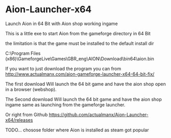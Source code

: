Aion-Launcher-x64
=================

Launch Aion in 64 Bit with Aion shop working ingame

This is a little exe to start Aion from the gameforge directory in 64 Bit

the limitation is that the game must be installed to the default install dir

C:\Program Files (x86)\GameforgeLive\Games\GBR_eng\AION\Download\bin64\aion.bin

If you want to just download the program you can from 
http://www.actualmanx.com/aion-gameforge-launcher-x64-64-bit-fix/

The first download 
Will launch the 64 bit game and have the aion shop open in a browser (webshop).

The Second download 
Will launch the 64 bit game and have the aion shop ingame same as launching from the gameforge launcher.

Or right from Github https://github.com/actualmanx/Aion-Launcher-x64/releases

TODO...
chosose folder where Aion is installed as steam got popular
